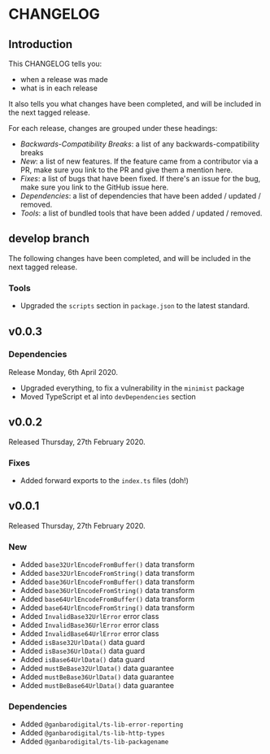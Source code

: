 # CHANGELOG

## Introduction

This CHANGELOG tells you:

* when a release was made
* what is in each release

It also tells you what changes have been completed, and will be included in the next tagged release.

For each release, changes are grouped under these headings:

* _Backwards-Compatibility Breaks_: a list of any backwards-compatibility breaks
* _New_: a list of new features. If the feature came from a contributor via a PR, make sure you link to the PR and give them a mention here.
* _Fixes_: a list of bugs that have been fixed. If there's an issue for the bug, make sure you link to the GitHub issue here.
* _Dependencies_: a list of dependencies that have been added / updated / removed.
* _Tools_: a list of bundled tools that have been added / updated / removed.

## develop branch

The following changes have been completed, and will be included in the next tagged release.

### Tools

* Upgraded the `scripts` section in `package.json` to the latest standard.

## v0.0.3

### Dependencies

Release Monday, 6th April 2020.

* Upgraded everything, to fix a vulnerability in the `minimist` package
* Moved TypeScript et al into `devDependencies` section

## v0.0.2

Released Thursday, 27th February 2020.

### Fixes

* Added forward exports to the `index.ts` files (doh!)

## v0.0.1

Released Thursday, 27th February 2020.

### New

* Added `base32UrlEncodeFromBuffer()` data transform
* Added `base32UrlEncodeFromString()` data transform
* Added `base36UrlEncodeFromBuffer()` data transform
* Added `base36UrlEncodeFromString()` data transform
* Added `base64UrlEncodeFromBuffer()` data transform
* Added `base64UrlEncodeFromString()` data transform
* Added `InvalidBase32UrlError` error class
* Added `InvalidBase36UrlError` error class
* Added `InvalidBase64UrlError` error class
* Added `isBase32UrlData()` data guard
* Added `isBase36UrlData()` data guard
* Added `isBase64UrlData()` data guard
* Added `mustBeBase32UrlData()` data guarantee
* Added `mustBeBase36UrlData()` data guarantee
* Added `mustBeBase64UrlData()` data guarantee

### Dependencies

* Added `@ganbarodigital/ts-lib-error-reporting`
* Added `@ganbarodigital/ts-lib-http-types`
* Added `@ganbarodigital/ts-lib-packagename`